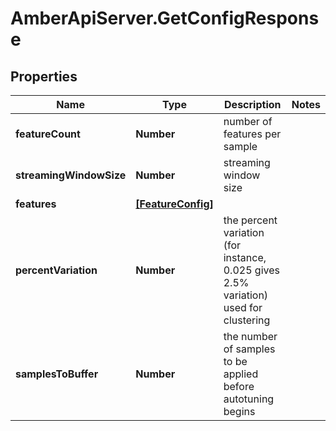 # AmberApiServer.GetConfigResponse

## Properties
Name | Type | Description | Notes
------------ | ------------- | ------------- | -------------
**featureCount** | **Number** | number of features per sample | 
**streamingWindowSize** | **Number** | streaming window size | 
**features** | [**[FeatureConfig]**](FeatureConfig.md) |  | 
**percentVariation** | **Number** | the percent variation (for instance, 0.025 gives 2.5% variation) used for clustering | 
**samplesToBuffer** | **Number** | the number of samples to be applied before autotuning begins | 
